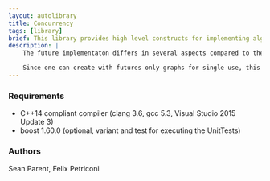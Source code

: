 ```yaml
---
layout: autolibrary
title: Concurrency
tags: [library]
brief: This library provides high level constructs for implementing algorithms that eases the use of multiple CPU cores while minimizing the contention.
description: |    
    The future implementaton differs in several aspects compared to the C++11/14/17 standard futures: It provides continuations and joins, which were just added in a C++17 TS. But more important this futures propagate values through the graph and not futures. This allows an easy way of creating splits. That means a single future can have multiple continuations into different directions. An other important difference is that the futures support cancellation. So if one is not anymore interested in the result of a future, then one can destroy the future without the need to wait that the future is fullfilled, as it is the case with `std::future` (and `boost::future`). An already started future will run until its end, but will not trigger any continuation. So in all these cases, all chained continuations will never be triggered. Additionally the future interface is designed in a way, that one can use build in or custom build executors. 

    Since one can create with futures only graphs for single use, this library provides as well channels. With these channels one can build graphs, that can be used for multiple invocations.
---
```


### Requirements ###

* C++14 compliant compiler (clang 3.6, gcc 5.3, Visual Studio 2015 Update 3)
* boost 1.60.0 (optional, variant and test for executing the UnitTests)

### Authors ###
Sean Parent, Felix Petriconi
